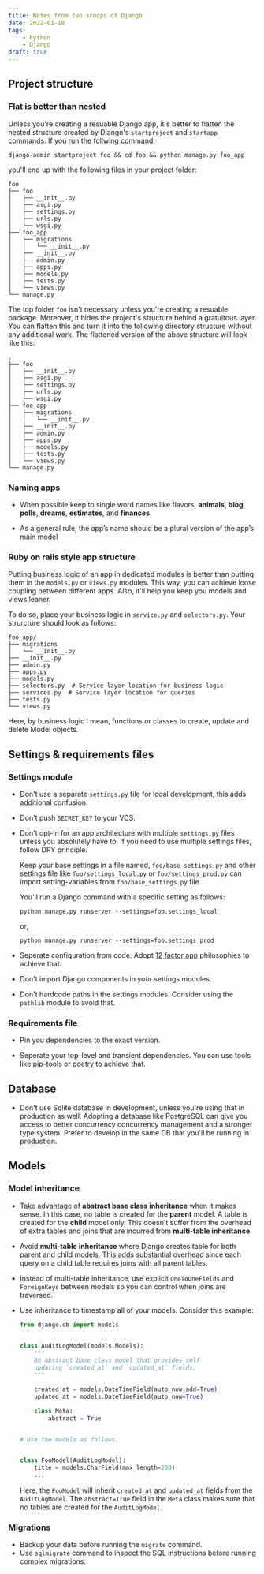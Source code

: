 ```yaml
---
title: Notes from two scoops of Django
date: 2022-01-18
tags:
    - Python
    - Django
draft: true
---
```


## Project structure

### Flat is better than nested

Unless you're creating a resuable Django app, it's better to flatten the nested structure created by Django's `startproject` and `startapp` commands. If you run the follwing command:

```
django-admin startproject foo && cd foo && python manage.py foo_app
```

you'll end up with the following files in your project folder:


```
foo
├── foo
│   ├── __init__.py
│   ├── asgi.py
│   ├── settings.py
│   ├── urls.py
│   └── wsgi.py
├── foo_app
│   ├── migrations
│   │   └── __init__.py
│   ├── __init__.py
│   ├── admin.py
│   ├── apps.py
│   ├── models.py
│   ├── tests.py
│   └── views.py
└── manage.py
```

The top folder `foo` isn't necessary unless you're creating a resuable package. Moreover, it hides the project's structure behind a gratuitous layer. You can flatten this and turn it into the following directory structure without any additional work. The flattened version of the above structure will look like this:

```
.
├── foo
│   ├── __init__.py
│   ├── asgi.py
│   ├── settings.py
│   ├── urls.py
│   └── wsgi.py
├── foo_app
│   ├── migrations
│   │   └── __init__.py
│   ├── __init__.py
│   ├── admin.py
│   ├── apps.py
│   ├── models.py
│   ├── tests.py
│   └── views.py
└── manage.py
```

### Naming apps

* When possible keep to single word names like flavors, **animals**, **blog**, **polls**, **dreams**, **estimates**,
and **finances**.

* As a general rule, the app’s name should be a plural version of the app’s main model

### Ruby on rails style app structure

Putting business logic of an app in dedicated modules is better than putting them in the `models.py` or `views.py` modules. This way, you can achieve loose coupling between different apps. Also, it'll help you keep you models and views leaner.

To do so, place your business logic in
`service.py` and `selectors.py`. Your strurcture should look as follows:

```
foo_app/
├── migrations
│   └── __init__.py
├── __init__.py
├── admin.py
├── apps.py
├── models.py
├── selectors.py  # Service layer location for business logic
├── services.py  # Service layer location for queries
├── tests.py
└── views.py
```

Here, by business logic I mean, functions or classes to create, update and delete Model objects.

## Settings & requirements files

### Settings module

* Don't use a separate `settings.py` file for local development, this adds additional confusion.

* Don't push `SECRET_KEY` to your VCS.

* Don't opt-in for an app architecture with multiple `settings.py` files unless you absolutely have to. If you need to use multiple settings files, follow DRY principle.

    Keep your base settings in a file named, `foo/base_settings.py` and other settings file like `foo/settings_local.py` or `foo/settings_prod.py` can import setting-variables from `foo/base_settings.py` file.

    You'll run a Django command with a specific setting as follows:

    ```
    python manage.py runserver --settings=foo.settings_local
    ```

    or,

    ```
    python manage.py runserver --settings=foo.settings_prod
    ```

* Seperate configuration from code. Adopt [12 factor app](https://12factor.net/config) philosophies to achieve that.

* Don't import Django components in your settings modules.

* Don't hardcode paths in the settings modules. Consider using the `pathlib` module to avoid that.

### Requirements file

* Pin you dependencies to the exact version.

* Seperate your top-level and transient dependencies. You can use tools like [pip-tools](https://github.com/jazzband/pip-tools) or [poetry](https://github.com/python-poetry/poetry) to achieve that.

## Database

* Don't use Sqlite database in development, unless you're using that in production as well. Adopting a database like PostgreSQL can give you access to better concurrency concurrency management and a stronger type system. Prefer to develop in the same DB that you'll be running in production.

## Models

### Model inheritance

* Take advantage of **abstract base class inheritance** when it makes sense. In this case, no table is created for the **parent** model. A table is created for the **child** model only. This doesn't suffer from the overhead of extra tables and joins that are incurred from **multi-table inheritance**.

* Avoid **multi-table inheritance** where Django creates table for both parent and child models. This adds substantial overhead since each query on a child table requires joins with all parent tables.

* Instead of multi-table inheritance,
use explicit `OneToOneFields` and `ForeignKeys` between models so you can control when joins are traversed.

* Use inheritance to timestamp all of your models. Consider this example:

    ```python
    from django.db import models


    class AuditLogModel(models.Models):
        """
        An abstract base class model that provides self
        updating `created_at` and `updated_at` fields.
        """

        created_at = models.DateTimeField(auto_now_add=True)
        updated_at = models.DateTimeField(auto_now=True)

        class Meta:
            abstract = True


    # Use the models as follows.


    class FooModel(AuditLogModel):
        title = models.CharField(max_length=200)
        ...
    ```

    Here, the `FooModel` will inherit `created_at` and `updated_at` fields from the `AuditLogModel`. The `abstract=True` field in the `Meta` class makes sure that no tables are created for the `AuditLogModel`.

### Migrations

* Backup your data before running the `migrate` command.
* Use `sqlmigrate` command to inspect the SQL instructions before running complex migrations.
